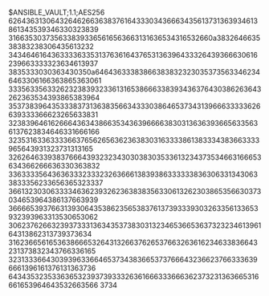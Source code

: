 $ANSIBLE_VAULT;1.1;AES256
62643631306432646266363837616433303436663435613731363934613861343539346330323839
3166353037356338393365616563663131636534316532660a383264663538383238306435613232
34346461643633336335313763616437653136396433326439366630616239663333323634613937
3835333030363430350a646436333838663838323230353735633462346463306166363865363061
33356335633262323839323361316538666338393436376430386263643262363534393865383964
35373839643533383731363835663433303864653734313966633333626639333366623265633831
32383964616266643634386635343639666638303136363936656335636137623834646331666166
32353163363333663765626563623638303163333861383334383663333965643931323731313165
32626463393837666439323234303038303533613234373534663166653634366266636330363832
33633335643636333233323263666138393863333338363063313430633833356233656365323337
36613230306333346362393262363838356330613262303865356630373034653964386137663939
36666539376631393064353862356538376137393339303263356133653932393963313530653062
30623762663239373331363435373830313234653665363732323461396164313862313739373634
31623665616536386665326431326637626537663263616234633836643231373832343766336165
32313336643039396336646537343836653737666432366237663336396661396161376131363736
64343532353363653239373933326361666333666362373231363665316661653964643532663566
3734